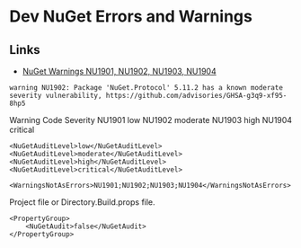 # Dev NuGet Errors and Warnings

## Links
- [NuGet Warnings NU1901, NU1902, NU1903, NU1904](https://learn.microsoft.com/en-us/nuget/reference/errors-and-warnings/nu1901-nu1904)

```
warning NU1902: Package 'NuGet.Protocol' 5.11.2 has a known moderate severity vulnerability, https://github.com/advisories/GHSA-g3q9-xf95-8hp5
```

Warning Code	Severity
NU1901			low
NU1902			moderate
NU1903			high
NU1904			critical

```
<NuGetAuditLevel>low</NuGetAuditLevel>
<NuGetAuditLevel>moderate</NuGetAuditLevel>
<NuGetAuditLevel>high</NuGetAuditLevel>
<NuGetAuditLevel>critical</NuGetAuditLevel>
```

```
<WarningsNotAsErrors>NU1901;NU1902;NU1903;NU1904</WarningsNotAsErrors>
```

Project file or Directory.Build.props file.
```
<PropertyGroup>
	<NuGetAudit>false</NuGetAudit>
</PropertyGroup>
```
